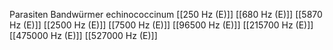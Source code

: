 Parasiten Bandwürmer echinococcinum
[[250 Hz (E)]]
[[680 Hz (E)]]
[[5870 Hz (E)]]
[[2500 Hz (E)]]
[[7500 Hz (E)]]
[[96500 Hz (E)]]
[[215700 Hz (E)]]
[[475000 Hz (E)]]
[[527000 Hz (E)]]